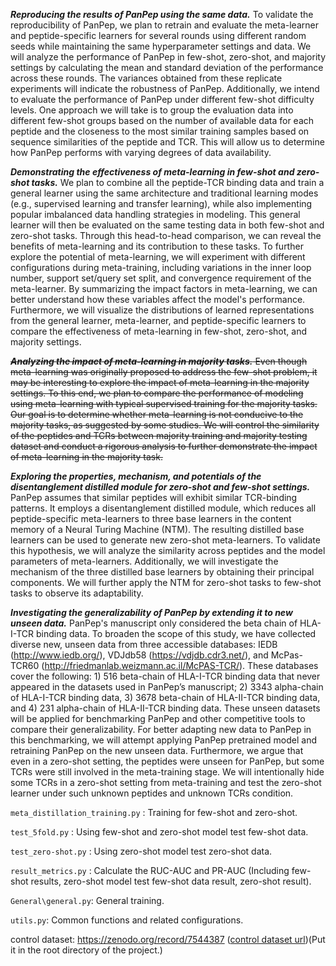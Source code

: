 ***Reproducing the results of PanPep using the same data.*** To validate the reproducibility of PanPep, we plan to retrain and evaluate the meta-learner and peptide-specific learners for several rounds using different random seeds while maintaining the same hyperparameter settings and data. We will analyze the performance of PanPep in few-shot, zero-shot, and majority settings by calculating the mean and standard deviation of the performance across these rounds. The variances obtained from these replicate experiments will indicate the robustness of PanPep.</span> Additionally, we intend to evaluate the performance of PanPep under different few-shot difficulty levels. One approach we will take is to group the evaluation data into different few-shot groups based on the number of available data for each peptide and the closeness to the most similar training samples based on sequence similarities of the peptide and TCR. This will allow us to determine how PanPep performs with varying degrees of data availability.

***Demonstrating the effectiveness of meta-learning in few-shot and zero-shot tasks.*** We plan to combine all the peptide-TCR binding data and train a general learner using the same architecture and traditional learning modes (e.g., supervised learning and transfer learning), while also implementing popular imbalanced data handling strategies in modeling. This general learner will then be evaluated on the same testing data in both few-shot and zero-shot tasks. Through this head-to-head comparison, we can reveal the benefits of meta-learning and its contribution to these tasks. To further explore the potential of meta-learning, we will experiment with different configurations during meta-training, including variations in the inner loop number, support set/query set split, and convergence requirement of the meta-learner. By summarizing the impact factors in meta-learning, we can better understand how these variables affect the model's performance. Furthermore, we will visualize the distributions of learned representations from the general learner, meta-learner, and peptide-specific learners to compare the effectiveness of meta-learning in few-shot, zero-shot, and majority settings.   

<del>***Analyzing the impact of meta-learning in majority tasks.*** Even though meta-learning was originally proposed to address the few-shot problem, it may be interesting to explore the impact of meta-learning in the majority settings. To this end, we plan to compare the performance of modeling using meta-learning with typical supervised training for the majority tasks. Our goal is to determine whether meta-learning is not conducive to the majority tasks, as suggested by some studies. We will control the similarity of the peptides and TCRs between majority training and majority testing dataset and conduct a rigorous analysis to further demonstrate the impact of meta-learning in the majority task. </del>

***Exploring the properties, mechanism, and potentials of the disentanglement distilled module for zero-shot and few-shot settings.*** PanPep assumes that similar peptides will exhibit similar TCR-binding patterns. It employs a disentanglement distilled module, which reduces all peptide-specific meta-learners to three base learners in the content memory of a Neural Turing Machine (NTM). The resulting distilled base learners can be used to generate new zero-shot meta-learners. To validate this hypothesis, we will analyze the similarity across peptides and the model parameters of meta-learners. Additionally, we will investigate the mechanism of the three distilled base learners by obtaining their principal components. We will further apply the NTM for zero-shot tasks to few-shot tasks to observe its adaptability.   

***Investigating the generalizability of PanPep by extending it to new unseen data.*** PanPep's manuscript only considered the beta chain of HLA-I-TCR binding data. To broaden the scope of this study, we have collected diverse new, unseen data from three accessible databases: IEDB (http://www.iedb.org/), VDJdb58 (https://vdjdb.cdr3.net/), and McPas-TCR60 (http://friedmanlab.weizmann.ac.il/McPAS-TCR/). These databases cover the following: 1) 516 beta-chain of HLA-I-TCR binding data that never appeared in the datasets used in PanPep’s manuscript; 2) 3343 alpha-chain of HLA-I-TCR binding data, 3) 3678 beta-chain of HLA-II-TCR binding data, and 4) 231 alpha-chain of HLA-II-TCR binding data. These unseen datasets will be applied for benchmarking PanPep and other competitive tools to compare their generalizability. For better adapting new data to PanPep in this benchmarking, we will attempt applying PanPep pretrained model and retraining PanPep on the new unseen data. Furthermore, we argue that even in a zero-shot setting, the peptides were unseen for PanPep, but some TCRs were still involved in the meta-training stage. We will intentionally hide some TCRs in a zero-shot setting from meta-training and test the zero-shot learner under such unknown peptides and unknown TCRs condition.



`meta_distillation_training.py` : Training for few-shot and zero-shot. 

`test_5fold.py` : Using few-shot and zero-shot model test few-shot data. 

`test_zero-shot.py` : Using zero-shot model test zero-shot data. 

`result_metrics.py` : Calculate the RUC-AUC and PR-AUC (Including few-shot results, zero-shot model test few-shot data result, zero-shot result).

`General\general.py`: General training.

`utils.py`: Common functions and related configurations.

control dataset: https://zenodo.org/record/7544387  ([control dataset url](https://zenodo.org/record/7544387/files/Control%20dataset.txt?download=1))(Put it in the root directory of the project.)

